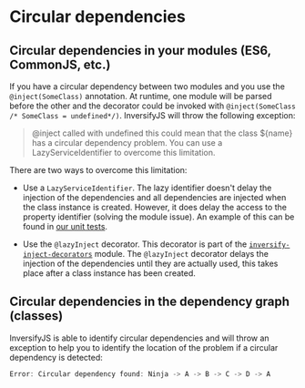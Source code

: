 # Circular dependencies

## Circular dependencies in your modules (ES6, CommonJS, etc.)

If you have a circular dependency between two modules and you use the `@inject(SomeClass)` annotation. At runtime, one module will be parsed before the other and the decorator could be invoked with `@inject(SomeClass /* SomeClass = undefined*/)`. InversifyJS will throw the following exception:

> @inject called with undefined this could mean that the class ${name} has a circular dependency problem. You can use a LazyServiceIdentifier to overcome this limitation.

There are two ways to overcome this limitation:

- Use a `LazyServiceIdentifier`. The lazy identifier doesn't delay the injection of the dependencies and all dependencies are injected when the class instance is created. However, it does delay the access to the property identifier (solving the module issue). An example of this can be found in [our unit tests](https://github.com/krzkaczor/InversifyJS/blob/a53bf2cbee65803b197998c1df496c3be84731d9/test/inversify.test.ts#L236-L300).

- Use the `@lazyInject` decorator. This decorator is part of the [`inversify-inject-decorators`](https://github.com/inversify/inversify-inject-decorators) module. The `@lazyInject` decorator delays the injection of the dependencies until they are actually used, this takes place after a class instance has been created.

## Circular dependencies in the dependency graph (classes)

InversifyJS is able to identify circular dependencies and will throw an exception to help you to identify the location of the problem if a circular dependency is detected:

```ts
Error: Circular dependency found: Ninja -> A -> B -> C -> D -> A
```


